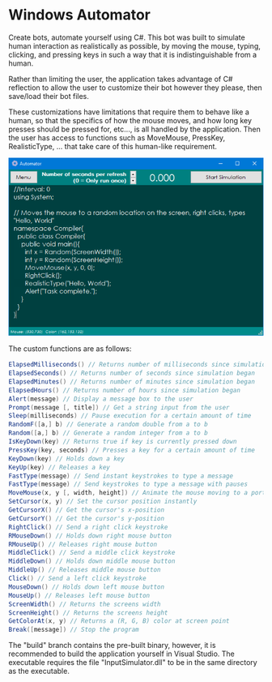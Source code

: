 # Windows Automator
Create bots, automate yourself using C#. This bot was built to simulate human interaction as realistically as possible, by moving the mouse, typing, clicking, and pressing keys in such a way that it is indistinguishable from a human.

Rather than limiting the user, the application takes advantage of C# reflection to allow the user to customize their bot however they please, then save/load their bot files.

These customizations have limitations that require them to behave like a human, so that the specifics of how the mouse moves, and how long key presses should be pressed for, etc..., is all handled by the application. Then the user has access to functions such as MoveMouse, PressKey, RealisticType, ... that take care of this human-like requirement.

![](/screenshots/1.png)

The custom functions are as follows:
```csharp
ElapsedMilliseconds() // Returns number of milliseconds since simulation began
ElapsedSeconds() // Returns number of seconds since simulation began
ElapsedMinutes() // Returns number of minutes since simulation began
ElapsedHours() // Returns number of hours since simulation began
Alert(message) // Display a message box to the user
Prompt(message [, title]) // Get a string input from the user
Sleep(milliseconds) // Pause execution for a certain amount of time
RandomF([a,] b) // Generate a random double from a to b
Random([a,] b) // Generate a random integer from a to b
IsKeyDown(key) // Returns true if key is currently pressed down
PressKey(key, seconds) // Presses a key for a certain amount of time
KeyDown(key) // Holds down a key
KeyUp(key) // Releases a key
FastType(message) // Send instant keystrokes to type a message
FastType(message) // Send keystrokes to type a message with pauses
MoveMouse(x, y [, width, height]) // Animate the mouse moving to a portion of the screen
SetCursor(x, y) // Set the cursor position instantly
GetCursorX() // Get the cursor's x-position
GetCursorY() // Get the cursor's y-position
RightClick() // Send a right click keystroke
RMouseDown() // Holds down right mouse button
RMouseUp() // Releases right mouse button
MiddleClick() // Send a middle click keystroke
MiddleDown() // Holds down middle mouse button
MiddleUp() // Releases middle mouse button
Click() // Send a left click keystroke
MouseDown() // Holds down left mouse button
MouseUp() // Releases left mouse button
ScreenWidth() // Returns the screens width
ScreenHeight() // Returns the screens height
GetColorAt(x, y) // Returns a (R, G, B) color at screen point
Break([message]) // Stop the program
```

The "build" branch contains the pre-built binary, however, it is recommended to build the application yourself in Visual Studio.
The executable requires the file "InputSimulator.dll" to be in the same directory as the executable.
